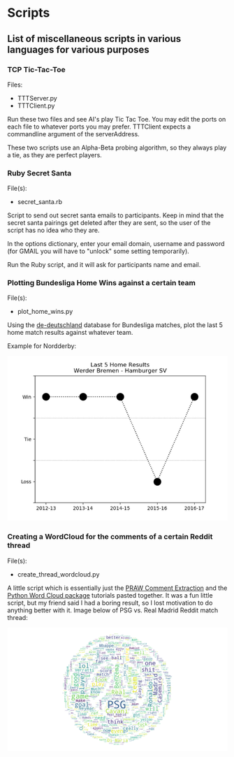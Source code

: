 # Scripts
## List of miscellaneous  scripts in various languages for various purposes

### TCP Tic-Tac-Toe
Files:
  * TTTServer.py
  * TTTClient.py

Run these two files and see AI's play Tic Tac Toe.
You may edit the ports on each file to whatever ports you may prefer.
TTTClient expects a commandline argument of the serverAddress.

These two scripts use an Alpha-Beta probing algorithm, so they always
play a tie, as they are perfect players.

### Ruby Secret Santa
File(s):
  * secret_santa.rb

Script to send out secret santa emails to participants. Keep in mind that
the secret santa pairings get deleted after they are sent, so the user of the script
has no idea who they are.

In the options dictionary, enter your email domain, username and password (for GMAIL
you will have to "unlock" some setting temporarily).

Run the Ruby script, and it will ask for participants name and email.

### Plotting Bundesliga Home Wins against a certain team
File(s):
  * plot_home_wins.py

Using the [de-deutschland](https://github.com/openfootball/de-deutschland) database for Bundesliga matches, plot the last 5
home match results against whatever team.

Example for Nordderby:

![bremen_hsv](https://github.com/hhofner/Scripts/blob/master/img/better_bremen_hsv.png "Nordderby")

### Creating a WordCloud for the comments of a certain Reddit thread
File(s):
  * create_thread_wordcloud.py

A little script which is essentially just the [PRAW Comment Extraction](https://praw.readthedocs.io/en/latest/tutorials/comments.html) and the
[Python Word Cloud package](https://github.com/amueller/word_cloud) tutorials pasted
together. It was a fun little script, but my friend said I had a boring result, so I
lost motivation to do anything better with it. Image below of PSG vs. Real Madrid Reddit
match thread:

![psg_rm](https://github.com/hhofner/Scripts/blob/master/img/psg.png "PSG WordCloud")
